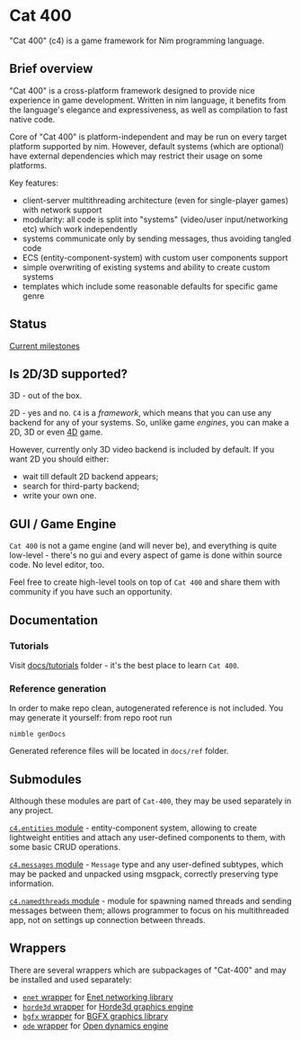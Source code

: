 # Cat 400

"Cat 400" (c4) is a game framework for Nim programming language.

## Brief overview

"Cat 400" is a cross-platform framework designed to provide nice experience in game development. Written in nim language, it benefits from the language's elegance and expressiveness, as well as compilation to fast native code.

Core of "Cat 400" is platform-independent and may be run on every target platform supported by nim. However, default systems (which are optional) have external dependencies which may restrict their usage on some platforms.

Key features:
- client-server multithreading architecture (even for single-player games) with network support
- modularity: all code is split into "systems" (video/user input/networking etc) which work independently
- systems communicate only by sending messages, thus avoiding tangled code
- ECS (entity-component-system) with custom user components support
- simple overwriting of existing systems and ability to create custom systems
- templates which include some reasonable defaults for specific game genre

## Status

[Current milestones](https://github.com/c0ntribut0r/cat-400/milestones)

## Is 2D/3D supported?

3D - out of the box.

2D - yes and no. `C4` is a _framework_, which means that you can use any backend for any of your systems. So, unlike game _engines_, you can make a 2D, 3D or even [4D](https://www.youtube.com/watch?v=0t4aKJuKP0Q) game.

However, currently only 3D video backend is included by default. If you want 2D you should either:
* wait till default 2D backend appears;
* search for third-party backend;
* write your own one.

## GUI / Game Engine

`Cat 400` is not a game engine (and will never be), and everything is quite low-level - there's no gui and every aspect of game is done within source code. No level editor, too.

Feel free to create high-level tools on top of `Cat 400` and share them with community if you have such an opportunity.

## Documentation

### Tutorials

Visit [docs/tutorials](docs/tutorials/) folder - it's the best place to learn `Cat 400`.

### Reference generation

In order to make repo clean, autogenerated reference is not included. You may generate it yourself: from repo root run

```
nimble genDocs
```

Generated reference files will be located in `docs/ref` folder.

## Submodules

Although these modules are part of `Cat-400`, they may be used separately in any project.

[`c4.entities` module](c4/entities.nim) - entity-component system, allowing to create lightweight entities and attach any user-defined components to them, with some basic CRUD operations.

[`c4.messages` module](c4/messages.nim) - `Message` type and any user-defined subtypes, which may be packed and unpacked using msgpack, correctly preserving type information.

[`c4.namedthreads` module](c4/namedthreads.nim) - module for spawning named threads and sending messages between them; allows programmer to focus on his multithreaded app, not on settings up connection between threads.

## Wrappers

There are several wrappers which are subpackages of "Cat-400" and may be installed and used separately:

* [`enet` wrapper](c4/lib/enet) for [Enet networking library](http://enet.bespin.org/)
* [`horde3d` wrapper](c4/lib/horde3d) for [Horde3d graphics engine](http://horde3d.org/)
* [`bgfx` wrapper](c4/lib/bgfx) for [BGFX graphics library](https://github.com/bkaradzic/bgfx)
* [`ode` wrapper](c4/lib/ode) for [Open dynamics engine](https://www.ode.org/)

